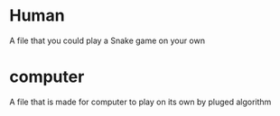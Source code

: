 # Human
 A file that you could play a Snake game on your own

# computer
 A file that is made for computer to play on its own by pluged algorithm
